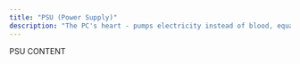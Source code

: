 ```yaml
---
title: "PSU (Power Supply)"
description: "The PC's heart - pumps electricity instead of blood, equally vital"
---
```

PSU CONTENT